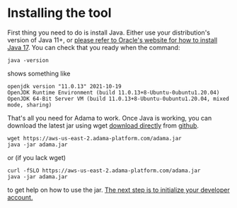 # Installing the tool

First thing you need to do is install Java.
Either use your distribution's version of Java 11+, or [please refer to Oracle's website for how to install Java 17](https://www.oracle.com/java/technologies/downloads/#jdk17-windows).
You can check that you ready when the command:

```shell
java -version
```

shows something like
```shell
openjdk version "11.0.13" 2021-10-19
OpenJDK Runtime Environment (build 11.0.13+8-Ubuntu-0ubuntu1.20.04)
OpenJDK 64-Bit Server VM (build 11.0.13+8-Ubuntu-0ubuntu1.20.04, mixed mode, sharing)
```

That's all you need for Adama to work. Once Java is working, you can download the latest jar using wget [download directly](https://github.com/mathgladiator/adama-lang/releases/download/nightly/adama.jar) from [github](https://github.com/mathgladiator/adama-lang/releases).

```shell
wget https://aws-us-east-2.adama-platform.com/adama.jar
java -jar adama.jar
```
or (if you lack wget)

```shell
curl -fSLO https://aws-us-east-2.adama-platform.com/adama.jar
java -jar adama.jar
```

to get help on how to use the jar. [The next step is to initialize your developer account.](01-init.md)
